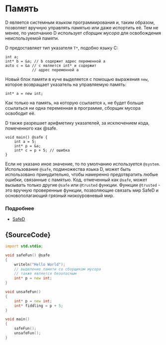 # Память

D является системным языком программирования и, таким образом, позволяет вручную
управлять памятью или даже испортить её. Тем не менее, по умолчанию D использует
*сборщик мусора* для освобождения неиспользуемой памяти.

D предоставляет тип указателя `T*`, подобно языку C:

    int a;
    int* b = &a; // b содержит адрес переменной a
    auto c = &a // c является int* и содержит
                // адрес переменной a

Новый блок памяти в куче выделяется с помощью выражения `new`, которое
возвращает указатель на управляемую память:

    int* a = new int;

Как только на память, на которую ссылается `a`, не будет больше ссылаться ни
одна переменная в программе, сборщик мусора освободит её.

D также разрешает арифметику указателей, за исключением кода, помеченного
как @safe.

    void main() @safe {
        int a = 5;
        int* p = &a;
        int* c = p + 5; // ошибка
    }

Если не указано иное значение, то по умолчанию используется `@system`.
Использование `@safe`, подмножества языка D, может быть использовано
принудительно, чтобы намеренно предотвратить любые ошибки, связанные с памятью.
Код, отмеченный как `@safe`, может вызывать только другие `@safe` или `@trusted`
функции. Функции `@trusted` - это вручную проверенные функции, позволяющие
связать мир SafeD и основополагающий грязный низкоуровневый мир.

### Подробнее

* [SafeD](https://dlang.org/safed.html)

## {SourceCode}

```d
import std.stdio;

void safeFun() @safe
{
    writeln("Hello World");
    // выделение памяти со сборщиком мусора
    // также является безопасным
    int* p = new int;
}

void unsafeFun()
{
    int* p = new int;
    int* fiddling = p + 5;
}

void main()
{
    safeFun();
    unsafeFun();
}
```
